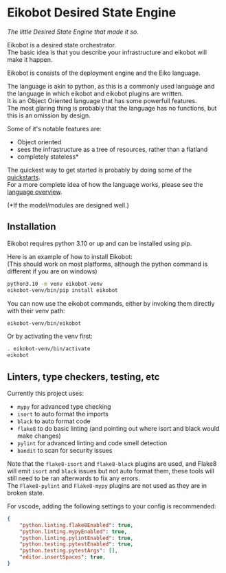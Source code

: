 # Eikobot Desired State Engine

*The little Desired State Engine that made it so.*  

Eikobot is a desired state orchestrator.  
The basic idea is that you describe your infrastructure and eikobot
will make it happen.  

Eikobot is consists of the deployment engine and the Eiko language.  

The language is akin to python, as this is a commonly used language
and the language in which eikobot and eikobot plugins are written.  
It is an Object Oriented language that has some powerfull features.  
The most glaring thing is probably that the language has no functions,
but this is an omission by design.  

Some of it's notable features are:  

- Object oriented
- sees the infrastructure as a tree of resources, rather than a flatland
- completely stateless*

The quickest way to get started is probably by doing some of the [quickstarts](https://github.com/kazaamjt/Eikobot/blob/main/docs/quickstarts.md).  
For a more complete idea of how the language works,
please see the [language overview](https://github.com/kazaamjt/Eikobot/blob/main/docs/language_overview.md).  

(*If the model/modules are designed well.)  

## Installation

Eikobot requires python 3.10 or up and can be installed using pip.  

Here is an example of how to install Eikobot:  
(This should work on most platforms, although the python command is different if you are on windows)

```bash
python3.10 -m venv eikobot-venv
eikobot-venv/bin/pip install eikobot
```

You can now use the eikobot commands,
either by invoking them directly with their venv path:

```bash
eikobot-venv/bin/eikobot
```

Or by activating the venv first:

```bash
. eikobot-venv/bin/activate
eikobot
```

## Linters, type checkers, testing, etc

Currently this project uses:

- `mypy` for advanced type checking
- `isort` to auto format the imports
- `black` to auto format code
- `flake8` to do basic linting (and pointing out where isort and black would make changes)
- `pylint` for advanced linting and code smell detection
- `bandit` to scan for security issues

Note that the `flake8-isort` and `flake8-black` plugins are used,
and Flake8 will emit `isort` and `black` issues but not auto format them,
these tools will still need to be ran afterwards to fix any errors.  
The `Flake8-pylint` and `Flake8-mypy` plugins are not used as they are in broken state.  

For vscode, adding the following settings to your config is recommended:

```json
{
    "python.linting.flake8Enabled": true,
    "python.linting.mypyEnabled": true,
    "python.linting.pylintEnabled": true,
    "python.testing.pytestEnabled": true,
    "python.testing.pytestArgs": [],
    "editor.insertSpaces": true,
}
```
